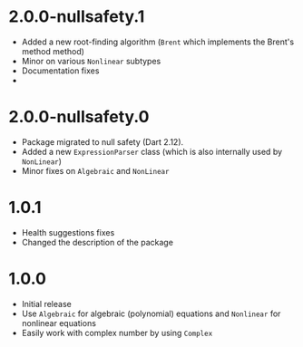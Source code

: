 # 2.0.0-nullsafety.1

  - Added a new root-finding algorithm (`Brent` which implements the Brent's method method)
  - Minor on various `Nonlinear` subtypes
  - Documentation fixes
- 
# 2.0.0-nullsafety.0

  - Package migrated to null safety (Dart 2.12).
  - Added a new `ExpressionParser` class (which is also internally used by `NonLinear`)
  - Minor fixes on `Algebraic` and `NonLinear`

# 1.0.1

  - Health suggestions fixes
  - Changed the description of the package

# 1.0.0

 - Initial release
 - Use `Algebraic` for algebraic (polynomial) equations and `Nonlinear` for nonlinear equations
 - Easily work with complex number by using `Complex`